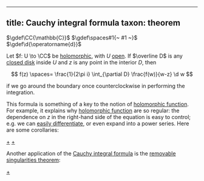 
---
title: Cauchy integral formula
taxon: theorem
---

$\gdef\CC{\mathbb{C}}$
$\gdef\spaces#1{~ #1 ~}$
$\gdef\d{\operatorname{d}}$

[holomorphic]: ./rmsf-1200.md

Let $f: U \to \CC$ be [holomorphic][holomorphic], with $U$ [open](./rmsf-1100.md). If $\overline D$ is any [closed disk](./rmsf-1101.md) inside $U$ and $z$ is any point in the interior $D$, then

$$
f(z) \spaces= \frac{1}{2\pi i} \int_{\partial D} \frac{f(w)}{w-z} \d w 
$$

if we go around the boundary once counterclockwise in performing the integration. 

This formula is something of a key to the notion of [holomorphic function][holomorphic]. For example, it explains why [holomorphic function][holomorphic] are so regular: the dependence on $z$ in the right-hand side of the equation is easy to control; e.g. we can [easily differentiate](./rmsf-1401.md), or even expand into a power series. Here are some corollaries: 

[+](./rmsf-1401.md#:embed)
[+](./rmsf-1402.md#:embed)

Another application of the [Cauchy integral formula](./rmsf-1400.md) is the [removable singularities theorem](./rmsf-1403.md): 

[+](./rmsf-1403.md#:embed)


